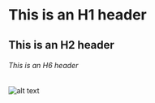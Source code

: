 # This is an H1 header
## This is an H2 header
###### This is an H6 header
![alt text](image.jpg "Optional title")
